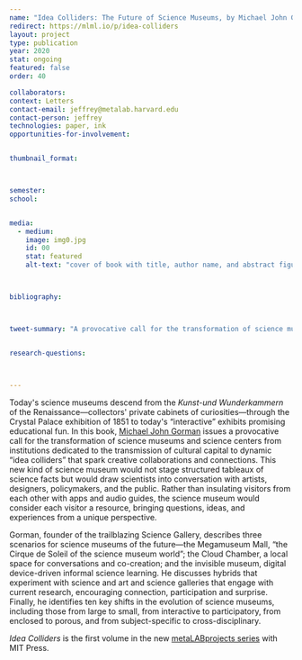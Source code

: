 ```yaml
---
name: "Idea Colliders: The Future of Science Museums, by Michael John Gorman"
redirect: https://mlml.io/p/idea-colliders
layout: project
type: publication
year: 2020
stat: ongoing
featured: false
order: 40

collaborators:
context: Letters
contact-email: jeffrey@metalab.harvard.edu
contact-person: jeffrey
technologies: paper, ink
opportunities-for-involvement:


thumbnail_format:



semester:
school:


media:
  - medium:
    image: img0.jpg
    id: 00
    stat: featured
    alt-text: "cover of book with title, author name, and abstract figural column"



bibliography:



tweet-summary: "A provocative call for the transformation of science museums into “idea colliders” that spark creative collaborations and connections."


research-questions:



---
```


Today's science museums descend from the *Kunst-und Wunderkammern* of the Renaissance—collectors' private cabinets of curiosities—through the Crystal Palace exhibition of 1851 to today's “interactive” exhibits promising educational fun. In this book, [Michael John Gorman](https://twitter.com/michaeljohng) issues a provocative call for the transformation of science museums and science centers from institutions dedicated to the transmission of cultural capital to dynamic “idea colliders” that spark creative collaborations and connections. This new kind of science museum would not stage structured tableaux of science facts but would draw scientists into conversation with artists, designers, policymakers, and the public. Rather than insulating visitors from each other with apps and audio guides, the science museum would consider each visitor a resource, bringing questions, ideas, and experiences from a unique perspective.

Gorman, founder of the trailblazing Science Gallery, describes three scenarios for science museums of the future—the Megamuseum Mall, “the Cirque de Soleil of the science museum world”; the Cloud Chamber, a local space for conversations and co-creation; and the invisible museum, digital device-driven informal science learning. He discusses hybrids that experiment with science and art and science galleries that engage with current research, encouraging connection, participation and surprise. Finally, he identifies ten key shifts in the evolution of science museums, including those from large to small, from interactive to participatory, from enclosed to porous, and from subject-specific to cross-disciplinary.

*Idea Colliders* is the first volume in the new [metaLABprojects series](https://mitpress.mit.edu/books/series/metalabprojects) with MIT Press.
